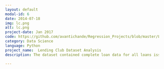 ```yaml
---
layout: default
modal-id: 6
date: 2014-07-18
img: lc.png
alt: lc.png
project-date: Jan 2017
code: https://github.com/avantichande/Regression_Projects/blob/master/Lending_Club_Logistic_Regression.ipynb
category: Data Science
language: Python
project_name:  Lending Club Dataset Analysis
description: The dataset contained complete loan data for all loans issued through the 2007 to 2015, including the current loan status and latest payment information. Performed exploratory analysis on the loan data. Finally predicted whether a borrower is going to be a defaulter using Logistic Regression.

---
```

